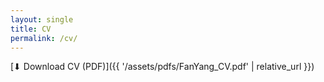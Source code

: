 ```yaml
---
layout: single
title: CV
permalink: /cv/
---
```


[//]: # ([⬇ Download CV &#40;PDF&#41;]&#40;/assets/pdfs/FanYang_CV.pdf&#41;{:download})
[⬇ Download CV (PDF)]({{ '/assets/pdfs/FanYang_CV.pdf' | relative_url }})
